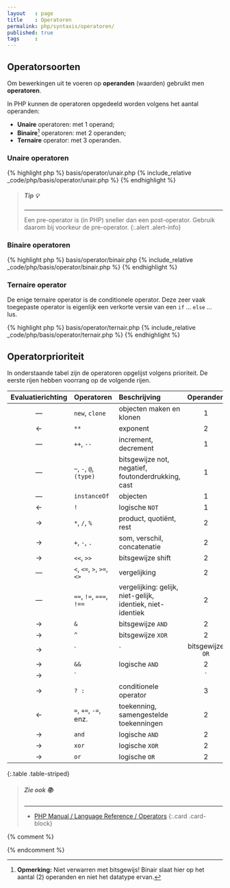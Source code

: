 ```yaml
---
layout   : page
title    : Operatoren
permalink: php/syntaxis/operatoren/
published: true
tags     :
---
```


Operatorsoorten
---------------

Om bewerkingen uit te voeren op **operanden** (waarden) gebruikt men **operatoren**.

In PHP kunnen de operatoren opgedeeld worden volgens het aantal operanden:

 - **Unaire** operatoren: met 1 operand;
 - **Binaire**[^1] operatoren: met 2 operanden;
 - **Ternaire** operator: met 3 operanden.

### Unaire operatoren

{% highlight php %}
basis/operator/unair.php
{% include_relative _code/php/basis/operator/unair.php %}
{% endhighlight %}

> ##### **Tip** :bulb:
> ---
> Een pre-operator is (in PHP) sneller dan een post-operator. Gebruik daarom bij voorkeur de pre-operator.
{:.alert .alert-info}

### Binaire operatoren

{% highlight php %}
basis/operator/binair.php
{% include_relative _code/php/basis/operator/binair.php %}
{% endhighlight %}

### Ternaire operator

De enige ternaire operator is de conditionele operator. Deze zeer vaak toegepaste operator is eigenlijk een verkorte versie van een `if` … `else` … lus.

{% highlight php %}
basis/operator/ternair.php
{% include_relative _code/php/basis/operator/ternair.php %}
{% endhighlight %}

Operatorprioriteit
------------------

In onderstaande tabel zijn de operatoren opgelijst volgens prioriteit. De eerste rijen hebben voorrang op de volgende rijen.

| Evaluatierichting | Operatoren                 | Beschrijving                                               | Operanden |
|:-----------------:|:---------------------------|:-----------------------------------------------------------|:---------:|
|         —         | `new`, `clone`             | objecten maken en klonen                                   |     1     |
|         ←         | `**`                       | exponent                                                   |     2     |
|         —         | `++`, `--`                 | increment, decrement                                       |     1     |
|         —         | `~`, `-`, `@`, `(type)`    | bitsgewijze not, negatief, foutonderdrukking, cast         |     1     |
|         —         | `instanceOf`               | objecten                                                   |     1     |
|         ←         | `!`                        | logische `NOT`                                             |     1     |
|         →         | `*`, `/`, `%`              | product, quotiënt, rest                                    |     2     |
|         →         | `+`, `-`, `.`              | som, verschil, concatenatie                                |     2     | 
|         →         | `<<`, `>>`                 | bitsgewijze shift                                          |     2     | 
|         —         | `<`, `<=`, `>`, `>=`, `<>` | vergelijking                                               |     2     | 
|         —         | `==`, `!=`, `===`, `!==`   | vergelijking: gelijk, niet-gelijk, identiek, niet-identiek |     2     | 
|         →         | `&`                        | bitsgewijze `AND`                                          |     2     | 
|         →         | `^`                        | bitsgewijze `XOR`                                          |     2     | 
|         →         | `|`                        | bitsgewijze `OR`                                           |     2     | 
|         →         | `&&`                       | logische `AND`                                             |     2     | 
|         →         | `||`                       | logische `OR`                                              |     2     | 
|         →         | `? :`                      | conditionele operator                                      |     3     | 
|         ←         | `=`, `+=`, `-=`, enz.      | toekenning, samengestelde toekenningen                     |     2     | 
|         →         | `and`                      | logische `AND`                                             |     2     | 
|         →         | `xor`                      | logische `XOR`                                             |     2     | 
|         →         | `or`                       | logische `OR`                                              |     2     |
{:.table .table-striped}

> ##### Zie ook :books:
> ---
> - [PHP Manual / Language Reference / Operators](http://php.net/manual/en/language.operators.precedence.php)
{:.card .card-block}


{% comment %}
<!-- ⚓ Voetnoten -->
{% endcomment %}
[^1]: **Opmerking:** Niet verwarren met bitsgewijs! Binair slaat hier op het aantal (2) operanden en niet het datatype ervan.

